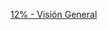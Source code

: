 [12% - Visión General](https://garyclarketech.teachable.com/courses/symfony7-microservice/lectures/55451220)